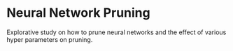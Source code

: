 # Neural Network Pruning
Explorative study on how to prune neural networks and the effect of various hyper parameters on pruning. 
